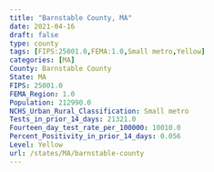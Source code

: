 ```yaml
---
title: "Barnstable County, MA"
date: 2021-04-16
draft: false
type: county
tags: [FIPS:25001.0,FEMA:1.0,Small metro,Yellow]
categories: [MA]
County: Barnstable County
State: MA
FIPS: 25001.0
FEMA_Region: 1.0
Population: 212990.0
NCHS_Urban_Rural_Classification: Small metro
Tests_in_prior_14_days: 21321.0
Fourteen_day_test_rate_per_100000: 10010.0
Percent_Positivity_in_prior_14_days: 0.056
Level: Yellow
url: /states/MA/barnstable-county
---
```



